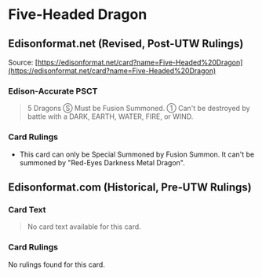 # Five-Headed Dragon

## Edisonformat.net (Revised, Post-UTW Rulings)

Source: [https://edisonformat.net/card?name=Five-Headed%20Dragon](https://edisonformat.net/card?name=Five-Headed%20Dragon)

### Edison-Accurate PSCT

> 5 Dragons
> Ⓢ Must be Fusion Summoned.
> ① Can't be destroyed by battle with a DARK, EARTH, WATER, FIRE, or WIND.

### Card Rulings

*   This card can only be Special Summoned by Fusion Summon. It can't be summoned by "Red-Eyes Darkness Metal Dragon".


## Edisonformat.com (Historical, Pre-UTW Rulings)

### Card Text

> No card text available for this card.

### Card Rulings

No rulings found for this card.


